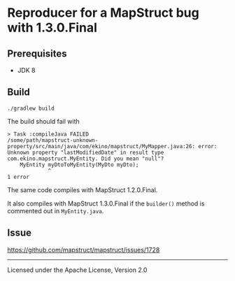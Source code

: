 # Reproducer for a MapStruct bug with 1.3.0.Final

## Prerequisites

- JDK 8

## Build

    ./gradlew build
    
The build should fail with

    > Task :compileJava FAILED
    /some/path/mapstruct-unknown-property/src/main/java/com/ekino/mapstruct/MyMapper.java:26: error: Unknown property "lastModifiedDate" in result type com.ekino.mapstruct.MyEntity. Did you mean "null"?
        MyEntity myDtoToMyEntity(MyDto myDto);
                 ^
    1 error
    
The same code compiles with MapStruct 1.2.0.Final.

It also compiles with MapStruct 1.3.0.Final if the `builder()` method is commented out in `MyEntity.java`.

## Issue

https://github.com/mapstruct/mapstruct/issues/1728
    
----

Licensed under the Apache License, Version 2.0

